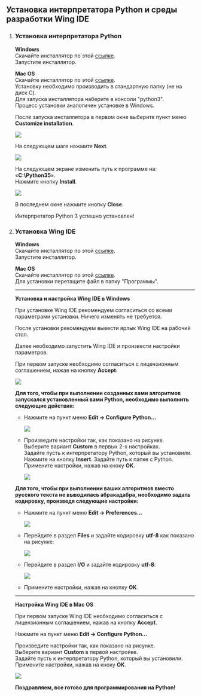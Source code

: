 
## Установка интерпретатора Python и среды разработки Wing IDE

1.  ### Установка интерпретатора Python
    
    **Windows**  
    Скачайте инсталлятор по этой  [ссылке](https://anosoff.com/files/py/python-3.5.1.exe).  
    Запустите инсталлятор.  
      
    **Mac OS**  
    Скачайте инсталлятор по этой  [ссылке](https://www.python.org/ftp/python/3.5.1/python-3.5.1-macosx10.6.pkg).  
    Установку необходимо производить в стандартную папку (не на диск C).  
    Для запуска инсталлятора наберите в консоли "python3".  
    Процесс установки аналогичен установке в Windows.  
      
    После запуска инсталлятора в первом окне выберите пункт меню  **Customize installation**.  
      
    ![](img/py_install_1.png)  
      
    На следующем шаге нажмите  **Next**.  
      
    ![](img/py_install_2.png)  
      
    На следующем экране изменить путь к программе на: «**C:\Python35**».  
    Нажмите кнопку  **Install**.  
      
    ![](img/py_install_3.png)  
      
    В последнем окне нажмите кнопку  **Close**.  
      
    Интерпретатор Python 3 успешно установлен!
  
3.  ### Установка Wing IDE
    
    **Windows**  
    Скачайте инсталлятор по этой  [ссылке](https://anosoff.com/files/py/wingide-101-5.1.11-1.exe).  
    Запустите инсталлятор.  
      
    **Mac OS**  
    Скачайте инсталлятор по этой  [ссылке](http://wingware.com/pub/wingide-101/5.1.12/wingide-101-5.1.12-1.dmg).  
    Для установки перетащите файл в папку "Программы".  
      
    
    ----------
    
    **Установка и настройка Wing IDE в Windows**  
      
    При установке Wing IDE рекомендуем согласиться со всеми параметрами установки. Ничего изменять не требуется.  
      
    После установки рекомендуем вывести ярлык Wing IDE на рабочий стол.  
      
    Далее необходимо запустить Wing IDE и произвести настройки параметров.  
      
    При первом запуске необходимо согласиться с лицензионным соглашением, нажав на кнопку  **Accept**:  
      
    ![](img/wing_custom_1.png)  
      
      
    **Для того, чтобы при выполнении созданных вами алгоритмов запускался установленный вами Python, необходимо выполнить следующие действия:**
    
      
    -   Нажмите на пункт меню  **Edit -> Configure Python...**  
          
        ![](img/wing_custom_2.png)
      
    -   Произведите настройки так, как показано на рисунке.  
        Выберите вариант  **Custom**  в первых 2-х настройках.  
        Задайте пусть к интерпретатору Python, который вы установили.  
        Нажмите на кнопку  **Insert**. Задайте путь к папке с Python.  
        Примените настройки, нажав на кноку  **OK**.  
          
        ![](img/wing_custom_3.png)  
          
        
    
      
    **Для того, чтобы при выполнении ваших алгоритмов вместо русского текста не выводилась абракадабра, необходимо задать кодировку, произведя следующие настройки:**
    
      
    -   Нажмите на пункт меню  **Edit -> Preferences...**  
          
        ![](img/wing_custom_4.png)
      
    -   Перейдите в раздел  **Files**  и задайте кодировку  **utf-8**  как показано на рисунке:  
          
        ![](img/wing_custom_5.png)
      
    -   Перейдите в раздел  **I/O**  и задайте кодировку  **utf-8**:  
          
        ![](img/wing_custom_6.png)
      
    -   Примените настройки, нажав на кнопку  **OK**.
    
      
      
    
    ----------
    
    **Настройка Wing IDE в Mac OS**  
      
    При первом запуске Wing IDE необходимо согласиться с лицензионным соглашением, нажав на кнопку  **Accept**.  
      
    Нажмите на пункт меню  **Edit -> Configure Python...**  
      
    Произведите настройки так, как показано на рисунке.  
    Выберите вариант  **Custom**  в первой настройке.  
    Задайте пусть к интерпретатору Python, который вы установили.  
    Примените настройки, нажав на кноку  **OK**.  
      
    ![](img/wing_custom_mac_1.png)  
      
    **Поздравляем, все готово для программирования на Python!**
